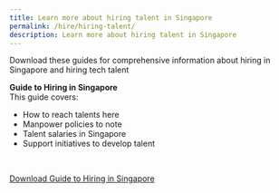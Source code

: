 ```yaml
---
title: Learn more about hiring talent in Singapore
permalink: /hire/hiring-talent/
description: Learn more about hiring talent in Singapore
---
```

Download these guides for comprehensive information about hiring in Singapore and hiring tech talent

<b>Guide to Hiring in Singapore</b><br>
This guide covers: 
*   How to reach talents here 
*   Manpower policies to note 
*   Talent salaries in Singapore 
*   Support initiatives to develop talent
<br>

[Download Guide to Hiring in Singapore](https://www.edb.gov.sg/en/setting-up-in-singapore/business-guides/guide-to-hiring-in-singapore.html)
